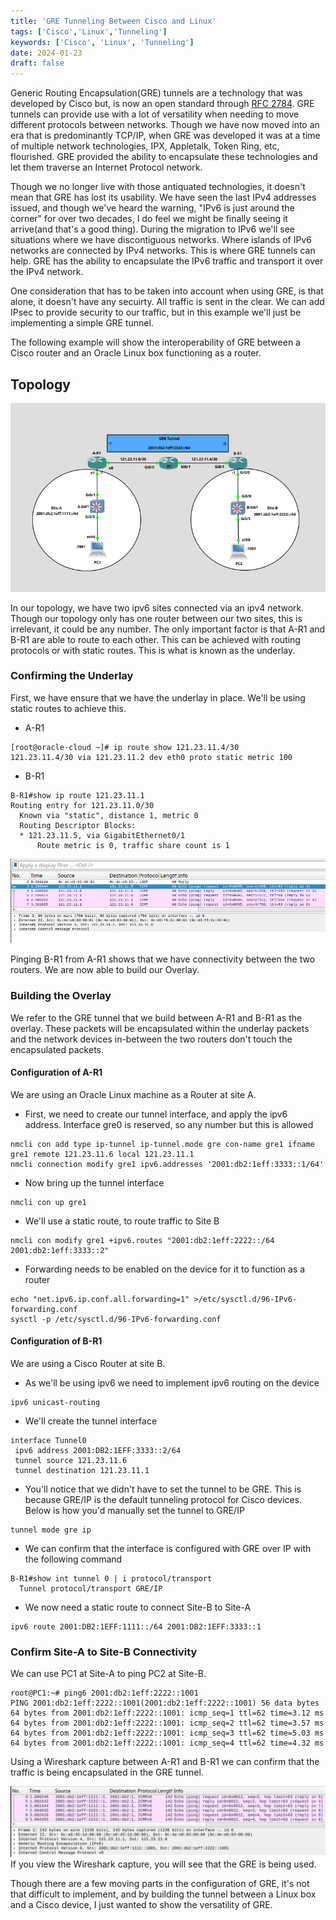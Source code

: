 ```yaml
---
title: 'GRE Tunneling Between Cisco and Linux'
tags: ['Cisco','Linux','Tunneling']
keywords: ['Cisco', 'Linux', 'Tunneling']
date: 2024-01-23
draft: false
---
```


Generic Routing Encapsulation(GRE) tunnels are a technology that was developed by Cisco but, is now an open standard through [RFC 2784](https://www.rfc-editor.org/rfc/rfc2784).
GRE tunnels can provide use with a lot of versatility when needing to move different protocols between networks. Though we have now moved into an era that is predominantly TCP/IP, when GRE was developed it was at a time of multiple network technologies, IPX, Appletalk, Token Ring, etc, flourished. GRE provided the ability to encapsulate these technologies and let them traverse an Internet Protocol network.

Though we no longer live with those antiquated technologies, it doesn't mean that GRE has lost its usability. We have seen the last IPv4 addresses issued, and though we've heard the warning, "IPv6 is just around the corner" for over two decades, I do feel we might be finally seeing it arrive(and that's a good thing). During the migration to IPv6 we'll see situations where we have discontiguous networks. Where islands of IPv6 networks are connected by IPv4 networks. This is where GRE tunnels can help. GRE has the ability to encapsulate the IPv6 traffic and transport it over the IPv4 network.

One consideration that has to be taken into account when using GRE, is that alone, it doesn't have any secuirty. All traffic is sent in the clear. We can add IPsec to provide security to our traffic, but in this example we'll just be implementing a simple GRE tunnel.

The following example will show the interoperability of GRE between a Cisco router and an Oracle Linux box functioning as a router.

## Topology ##

![Topology](topology.png)

In our topology, we have two ipv6 sites connected via an ipv4 network. Though our topology only has one router between our two sites, this is irrelevant, it could be any number. The only important factor is that A-R1 and B-R1 are able to route to each other. This can be achieved with routing protocols or with static routes. This is what is known as the underlay.

### Confirming the Underlay ###

First, we have ensure that we have the underlay in place. We'll be using static routes to achieve this.
- A-R1
```
[root@oracle-cloud ~]# ip route show 121.23.11.4/30
121.23.11.4/30 via 121.23.11.2 dev eth0 proto static metric 100 
```

- B-R1
```
B-R1#show ip route 121.23.11.1   
Routing entry for 121.23.11.0/30
  Known via "static", distance 1, metric 0
  Routing Descriptor Blocks:
  * 121.23.11.5, via GigabitEthernet0/1
      Route metric is 0, traffic share count is 1
```

![Ping from A-R1 to B-R1 - Underlay](ws1.png)

Pinging B-R1 from A-R1 shows that we have connectivity between the two routers. We are now able to build our Overlay.

### Building the Overlay ###
We refer to the GRE tunnel that we build between A-R1 and B-R1 as the overlay. These packets will be encapsulated within the underlay packets and the network devices in-between the two routers don't touch the encapsulated packets.

#### Configuration of A-R1 ####
We are using an Oracle Linux machine as a Router at site A.

- First, we need to create our tunnel interface, and apply the ipv6 address.
Interface gre0 is reserved, so any number but this is allowed
```
nmcli con add type ip-tunnel ip-tunnel.mode gre con-name gre1 ifname gre1 remote 121.23.11.6 local 121.23.11.1
nmcli connection modify gre1 ipv6.addresses '2001:db2:1eff:3333::1/64'
```

- Now bring up the tunnel interface
```
nmcli con up gre1
```

- We'll use a static route, to route traffic to Site B
```
nmcli con modify gre1 +ipv6.routes "2001:db2:1eff:2222::/64 2001:db2:1eff:3333::2"
```

- Forwarding needs to be enabled on the device for it to function as a router
```
echo "net.ipv6.ip.conf.all.forwarding=1" >/etc/sysctl.d/96-IPv6-forwarding.conf
sysctl -p /etc/sysctl.d/96-IPv6-forwarding.conf
```


#### Configuration of B-R1 ####
We are using a Cisco Router at site B.

- As we'll be using ipv6 we need to implement ipv6 routing on the device
```
ipv6 unicast-routing
```


- We'll create the tunnel interface
```
interface Tunnel0
 ipv6 address 2001:DB2:1EFF:3333::2/64
 tunnel source 121.23.11.6
 tunnel destination 121.23.11.1
```

- You'll notice that we didn't have to set the tunnel to be GRE. This is because GRE/IP is the default tunneling protocol for Cisco devices. Below is how you'd manually set the tunnel to GRE/IP
```
tunnel mode gre ip
```

- We can confirm that the interface is configured with GRE over IP with the following command
```
B-R1#show int tunnel 0 | i protocol/transport
  Tunnel protocol/transport GRE/IP
```

- We now need a static route to connect Site-B to Site-A
```
ipv6 route 2001:DB2:1EFF:1111::/64 2001:DB2:1EFF:3333::1
```

### Confirm Site-A to Site-B Connectivity ###
We can use PC1 at Site-A to ping PC2 at Site-B.
```
root@PC1:~# ping6 2001:db2:1eff:2222::1001
PING 2001:db2:1eff:2222::1001(2001:db2:1eff:2222::1001) 56 data bytes
64 bytes from 2001:db2:1eff:2222::1001: icmp_seq=1 ttl=62 time=3.12 ms
64 bytes from 2001:db2:1eff:2222::1001: icmp_seq=2 ttl=62 time=3.57 ms
64 bytes from 2001:db2:1eff:2222::1001: icmp_seq=3 ttl=62 time=5.03 ms
64 bytes from 2001:db2:1eff:2222::1001: icmp_seq=4 ttl=62 time=4.32 ms
```

Using a Wireshark capture between A-R1 and B-R1 we can confirm that the traffic is being encapsulated in the GRE tunnel.

![Ping from A-R1 to B-R1 - Overlay](ws2.png)
If you view the Wireshark capture, you will see that the GRE is being used.

Though there are a few moving parts in the configuration of GRE, it's not that difficult to implement, and by building the tunnel between a Linux box and a Cisco device, I just wanted to show the versatility of GRE.


















